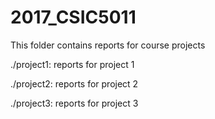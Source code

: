 # 2017_CSIC5011

This folder contains reports for course projects

./project1: reports for project 1

./project2: reports for project 2

./project3: reports for project 3